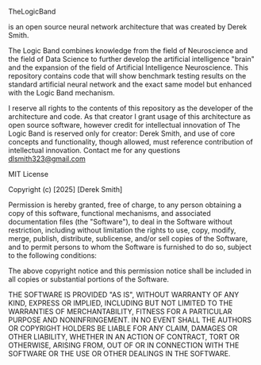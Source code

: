 TheLogicBand

is an open source neural network architecture that was created by Derek Smith.

The Logic Band combines knowledge from the field of Neuroscience and the field of Data Science to further develop the artificial intelligence "brain" and the expansion of the field of Artificial Intelligence Neuroscience. This repository contains code that will show benchmark testing results on the standard artificial neural network and the exact same model but enhanced with the Logic Band mechanism.

I reserve all rights to the contents of this repository as the developer of the architecture and code. As that creator I grant usage of this architecture as open source software, however credit for intellectual innovation of The Logic Band is reserved only for creator: Derek Smith, and use of core concepts and functionality, though allowed, must reference contribution of intellectual innovation. Contact me for any questions dlsmith323@gmail.com

MIT License

Copyright (c) [2025] [Derek Smith]

Permission is hereby granted, free of charge, to any person obtaining a copy of this software, functional mechanisms, and associated documentation files (the "Software"), to deal in the Software without restriction, including without limitation the rights to use, copy, modify, merge, publish, distribute, sublicense, and/or sell copies of the Software, and to permit persons to whom the Software is furnished to do so, subject to the following conditions:

The above copyright notice and this permission notice shall be included in all copies or substantial portions of the Software.

THE SOFTWARE IS PROVIDED "AS IS", WITHOUT WARRANTY OF ANY KIND, EXPRESS OR IMPLIED, INCLUDING BUT NOT LIMITED TO THE WARRANTIES OF MERCHANTABILITY, FITNESS FOR A PARTICULAR PURPOSE AND NONINFRINGEMENT. IN NO EVENT SHALL THE AUTHORS OR COPYRIGHT HOLDERS BE LIABLE FOR ANY CLAIM, DAMAGES OR OTHER LIABILITY, WHETHER IN AN ACTION OF CONTRACT, TORT OR OTHERWISE, ARISING FROM, OUT OF OR IN CONNECTION WITH THE SOFTWARE OR THE USE OR OTHER DEALINGS IN THE SOFTWARE.
